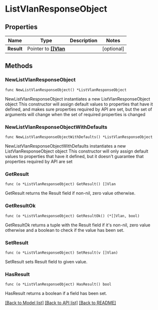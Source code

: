 # ListVlanResponseObject

## Properties

Name | Type | Description | Notes
------------ | ------------- | ------------- | -------------
**Result** | Pointer to [**[]Vlan**](Vlan.md) |  | [optional] 

## Methods

### NewListVlanResponseObject

`func NewListVlanResponseObject() *ListVlanResponseObject`

NewListVlanResponseObject instantiates a new ListVlanResponseObject object
This constructor will assign default values to properties that have it defined,
and makes sure properties required by API are set, but the set of arguments
will change when the set of required properties is changed

### NewListVlanResponseObjectWithDefaults

`func NewListVlanResponseObjectWithDefaults() *ListVlanResponseObject`

NewListVlanResponseObjectWithDefaults instantiates a new ListVlanResponseObject object
This constructor will only assign default values to properties that have it defined,
but it doesn't guarantee that properties required by API are set

### GetResult

`func (o *ListVlanResponseObject) GetResult() []Vlan`

GetResult returns the Result field if non-nil, zero value otherwise.

### GetResultOk

`func (o *ListVlanResponseObject) GetResultOk() (*[]Vlan, bool)`

GetResultOk returns a tuple with the Result field if it's non-nil, zero value otherwise
and a boolean to check if the value has been set.

### SetResult

`func (o *ListVlanResponseObject) SetResult(v []Vlan)`

SetResult sets Result field to given value.

### HasResult

`func (o *ListVlanResponseObject) HasResult() bool`

HasResult returns a boolean if a field has been set.


[[Back to Model list]](../README.md#documentation-for-models) [[Back to API list]](../README.md#documentation-for-api-endpoints) [[Back to README]](../README.md)


